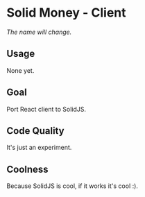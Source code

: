 # Solid Money - Client

*The name will change.*

## Usage

None yet.

## Goal

Port React client to SolidJS.

## Code Quality

It's just an experiment.

## Coolness

Because SolidJS is cool, if it works it's cool :).